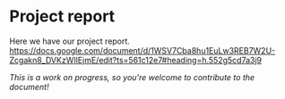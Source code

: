 # Project report

Here we have our project report.
https://docs.google.com/document/d/1WSV7Cba8hu1EuLw3REB7W2U-Zcgakn8_DVKzWIlEjmE/edit?ts=561c12e7#heading=h.552g5cd7a3j9

*This is a work on progress, so you're welcome to contribute to the document!*